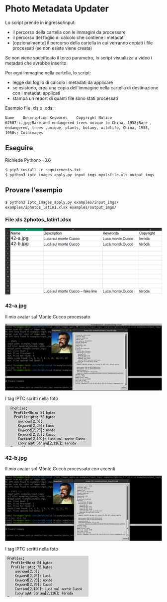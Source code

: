 # Photo Metadata Updater

Lo script prende in ingresso/input: 

- il percorso della cartella con le immagini da processare
- il percorso del foglio di calcolo che contiene i metadati
- [opzionalmente] il percorso della cartella in cui verranno copiati i file processati (se non esiste viene creata)

Se non viene specificato il terzo parametro,
lo script visualizza a video i metadati che avrebbe inserito.

Per ogni immagine nella cartella, lo script: 

- legge dal foglio di calcolo i metadati da applicare
- se esistono, crea una copia dell'immagine nella cartella di destinazione con i metadati applicati
- stampa un report di quanti file sono stati processati

Esempio file .xls o .ods:

```
Name	Description	Keywords	Copyright Notice
62507-c.jpg;Rare and endangered trees unique to China, 1958;Rare , endangered, trees ,unique, plants, botany, wildlife, China, 1958, 1950s;	Colaimages
```

## Eseguire

Richiede Python>=3.6

```
$ pip3 install -r requirements.txt
$ python3 iptc_images_apply.py input_imgs myxlsfile.xls output_imgs
```

## Provare l'esempio

```
$ python3 iptc_images_apply.py examples/input_imgs/ examples/2photos_latin1.xlsx examples/output_imgs/
```

### File xls 2photos_latin1.xlsx

![File xls di input](examples/screenshots/2photos_latin1_screenshot.png)


### 42-a.jpg

Il mio avatar sul Monte Cucco processato

![Il mio avatar sul Monte Cucco processato](examples/screenshots/42-a_tags.png)

I tag IPTC scritti nella foto

![Tags IPTC scritti](examples/screenshots/42-a_onlytags.png)

### 42-b.jpg

Il mio avatar sul Mòntè Cuccò processato con accenti

![Il mio avatar sul Mòntè Cuccò processato](examples/screenshots/42-b_tags.png)

I tag IPTC scritti nella foto

![Tags IPTC scritti](examples/screenshots/42-b_onlytags.png)
